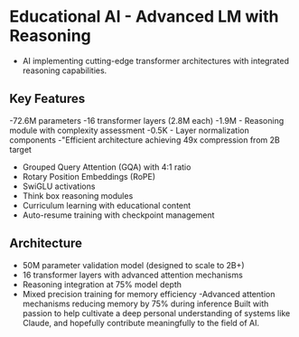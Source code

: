 # Educational AI - Advanced LM with Reasoning

- AI implementing cutting-edge transformer architectures with integrated reasoning capabilities.

## Key Features
-72.6M parameters
-16 transformer layers (2.8M each)
-1.9M - Reasoning module with complexity assessment
-0.5K - Layer normalization components
-"Efficient architecture achieving 49x compression from 2B target
- Grouped Query Attention (GQA) with 4:1 ratio
- Rotary Position Embeddings (RoPE) 
- SwiGLU activations
- Think box reasoning modules
- Curriculum learning with educational content
- Auto-resume training with checkpoint management

## Architecture
- 50M parameter validation model (designed to scale to 2B+)
- 16 transformer layers with advanced attention mechanisms
- Reasoning integration at 75% model depth
- Mixed precision training for memory efficiency
  -Advanced attention mechanisms reducing memory by 75% during inference
Built with passion to help cultivate a deep personal understanding of systems like Claude, and hopefully contribute meaningfully to the field of AI.
